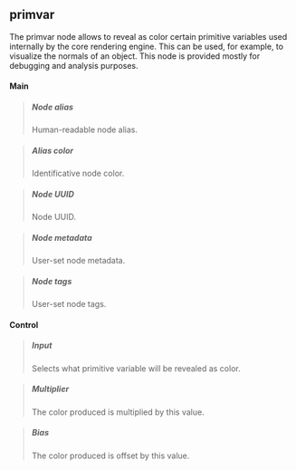 ## **primvar**

The primvar node allows to reveal as color certain primitive variables used internally by the core rendering engine. This can be used, for example, to visualize the normals of an object. This node is provided mostly for debugging and analysis purposes.
#### Main

> ##### Node alias
> Human-readable node alias.

> ##### Alias color
> Identificative node color.

> ##### Node UUID
> Node UUID.

> ##### Node metadata
> User-set node metadata.

> ##### Node tags
> User-set node tags.

#### Control

> ##### Input
> Selects what primitive variable will be revealed as color.

> ##### Multiplier
> The color produced is multiplied by this value.

> ##### Bias
> The color produced is offset by this value.

